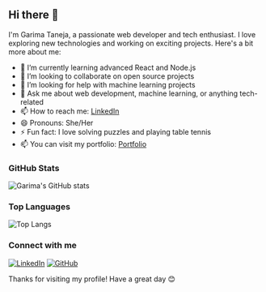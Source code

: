 ## Hi there 👋

I'm Garima Taneja, a passionate web developer and tech enthusiast. I love exploring new technologies and working on exciting projects. Here's a bit more about me:

- 🌱 I’m currently learning advanced React and Node.js
- 👯 I’m looking to collaborate on open source projects
- 🤔 I’m looking for help with machine learning projects
- 💬 Ask me about web development, machine learning, or anything tech-related
- 📫 How to reach me: [LinkedIn](https://www.linkedin.com/in/garimatanejaa/)
- 😄 Pronouns: She/Her
- ⚡ Fun fact: I love solving puzzles and playing table tennis
- 📫 You can visit my portfolio: [Portfolio](https://garimacodes.vercel.app/)
### GitHub Stats
![Garima's GitHub stats](https://github-readme-stats.vercel.app/api?username=garimatanejaa&show_icons=true&theme=radical)

### Top Languages
![Top Langs](https://github-readme-stats.vercel.app/api/top-langs/?username=garimatanejaa&layout=compact&theme=radical)

### Connect with me
[![LinkedIn](https://img.shields.io/badge/LinkedIn-blue?style=flat-square&logo=linkedin&logoColor=white)](https://www.linkedin.com/in/garimatanejaa/)
[![GitHub](https://img.shields.io/badge/GitHub-black?style=flat-square&logo=github&logoColor=white)](https://github.com/garimatanejaa)

Thanks for visiting my profile! Have a great day 😊

